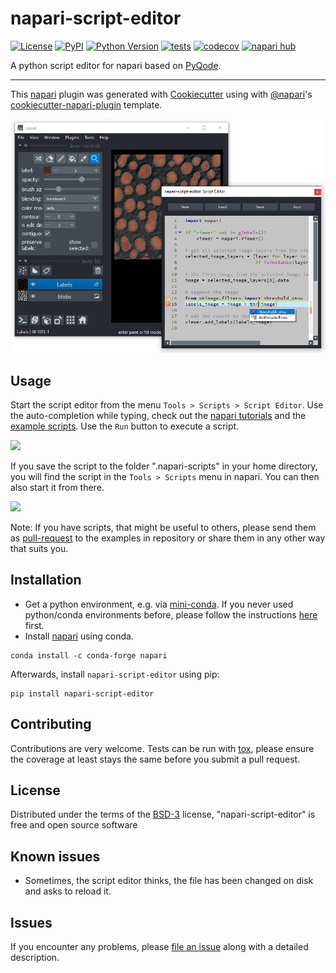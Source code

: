 # napari-script-editor

[![License](https://img.shields.io/pypi/l/napari-script-editor.svg?color=green)](https://github.com/haesleinhuepf/napari-script-editor/raw/main/LICENSE)
[![PyPI](https://img.shields.io/pypi/v/napari-script-editor.svg?color=green)](https://pypi.org/project/napari-script-editor)
[![Python Version](https://img.shields.io/pypi/pyversions/napari-script-editor.svg?color=green)](https://python.org)
[![tests](https://github.com/haesleinhuepf/napari-script-editor/workflows/tests/badge.svg)](https://github.com/haesleinhuepf/napari-script-editor/actions)
[![codecov](https://codecov.io/gh/haesleinhuepf/napari-script-editor/branch/main/graph/badge.svg)](https://codecov.io/gh/haesleinhuepf/napari-script-editor)
[![napari hub](https://img.shields.io/endpoint?url=https://api.napari-hub.org/shields/napari-script-editor)](https://napari-hub.org/plugins/napari-script-editor)

A python script editor for napari based on [PyQode](http://pyqode.github.io/pyQode/).

----------------------------------

This [napari] plugin was generated with [Cookiecutter] using with [@napari]'s [cookiecutter-napari-plugin] template.

![](https://github.com/haesleinhuepf/napari-script-editor/raw/main/docs/screenshot2.png)

## Usage

Start the script editor from the menu `Tools > Scripts > Script Editor`. Use the auto-completion while typing, 
check out the [napari tutorials](https://napari.org/tutorials/) and the
[example scripts](https://github.com/haesleinhuepf/napari-script-editor/tree/main/example_scripts). 
Use the `Run` button to execute a script.

![](https://github.com/haesleinhuepf/napari-script-editor/raw/main/docs/type_and_run_screencast.gif)

If you save the script to the folder ".napari-scripts" in your home directory, you will find the script in the 
`Tools > Scripts` menu in napari. You can then also start it from there.

![](https://github.com/haesleinhuepf/napari-script-editor/raw/main/docs/run_from_menu_screencast.gif)

Note: If you have scripts, that might be useful to others, please send them as 
[pull-request](https://github.com/haesleinhuepf/napari-script-editor/pulls) to the examples in 
repository or share them in any other way that suits you.

## Installation
* Get a python environment, e.g. via [mini-conda](https://docs.conda.io/en/latest/miniconda.html). 
  If you never used python/conda environments before, please follow the instructions 
  [here](https://mpicbg-scicomp.github.io/ipf_howtoguides/guides/Python_Conda_Environments) first.
* Install [napari](https://github.com/napari/napari) using conda. 

```
conda install -c conda-forge napari
```

Afterwards, install `napari-script-editor` using pip:

```
pip install napari-script-editor
```

## Contributing

Contributions are very welcome. Tests can be run with [tox], please ensure
the coverage at least stays the same before you submit a pull request.

## License

Distributed under the terms of the [BSD-3] license,
"napari-script-editor" is free and open source software

## Known issues

* Sometimes, the script editor thinks, the file has been changed on disk and asks to reload it.

## Issues

If you encounter any problems, please [file an issue] along with a detailed description.

[napari]: https://github.com/napari/napari
[Cookiecutter]: https://github.com/audreyr/cookiecutter
[@napari]: https://github.com/napari
[MIT]: http://opensource.org/licenses/MIT
[BSD-3]: http://opensource.org/licenses/BSD-3-Clause
[GNU GPL v3.0]: http://www.gnu.org/licenses/gpl-3.0.txt
[GNU LGPL v3.0]: http://www.gnu.org/licenses/lgpl-3.0.txt
[Apache Software License 2.0]: http://www.apache.org/licenses/LICENSE-2.0
[Mozilla Public License 2.0]: https://www.mozilla.org/media/MPL/2.0/index.txt
[cookiecutter-napari-plugin]: https://github.com/napari/cookiecutter-napari-plugin

[file an issue]: https://github.com/haesleinhuepf/napari-script-editor/issues

[napari]: https://github.com/napari/napari
[tox]: https://tox.readthedocs.io/en/latest/
[pip]: https://pypi.org/project/pip/
[PyPI]: https://pypi.org/

